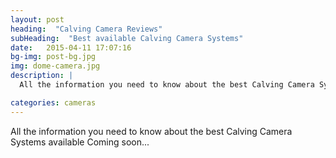```yaml
---
layout: post
heading:  "Calving Camera Reviews"
subHeading:  "Best available Calving Camera Systems"
date:   2015-04-11 17:07:16
bg-img: post-bg.jpg
img: dome-camera.jpg
description: |
  All the information you need to know about the best Calving Camera Systems available.

categories: cameras
---
```

All the information you need to know about the best Calving Camera Systems available
Coming soon...
